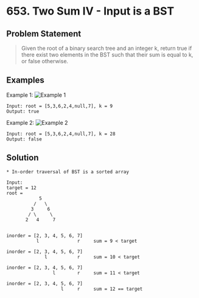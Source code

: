# 653. Two Sum IV - Input is a BST

## Problem Statement

> Given the root of a binary search tree and an integer k, return true if there exist two elements in the BST such that their sum is equal to k, or false otherwise.

## Examples

Example 1:
![Example 1](https://assets.leetcode.com/uploads/2020/09/21/sum_tree_1.jpg)

```
Input: root = [5,3,6,2,4,null,7], k = 9
Output: true
```

Example 2:
![Example 2](https://assets.leetcode.com/uploads/2020/09/21/sum_tree_2.jpg)

```
Input: root = [5,3,6,2,4,null,7], k = 28
Output: false
```

## Solution

```
* In-order traversal of BST is a sorted array

Input:
target = 12
root =
            5
          /   \
         3     6
        / \     \
       2   4     7


inorder = [2, 3, 4, 5, 6, 7]
           l              r     sum = 9 < target

inorder = [2, 3, 4, 5, 6, 7]
              l           r     sum = 10 < target

inorder = [2, 3, 4, 5, 6, 7]
                 l        r     sum = 11 < target

inorder = [2, 3, 4, 5, 6, 7]
                    l     r     sum = 12 == target
```
